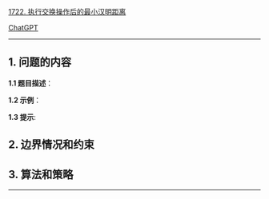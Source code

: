 [1722. 执行交换操作后的最小汉明距离](https://leetcode.cn/problems/minimize-hamming-distance-after-swap-operations)

[ChatGPT](chat.openai.com)

---

## 1. 问题的内容
**1.1 题目描述**：

**1.2 示例**：

**1.3 提示**:

## 2. 边界情况和约束


## 3. 算法和策略

---

